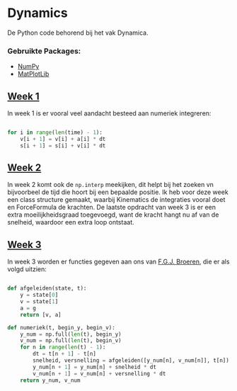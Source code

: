 # Dynamics
De Python code behorend bij het vak Dynamica. 

### Gebruikte Packages:
- [NumPy](https://numpy.org/)
- [MatPlotLib](https://matplotlib.org/stable/index.html)

## [Week 1](https://github.com/AlexRemstedt/dynamics/tree/master/week%201)
In week 1 is er vooral veel aandacht besteed aan numeriek integreren:

```python

for i in range(len(time) - 1):
    v[i + 1] = v[i] + a[i] * dt
    s[i + 1] = s[i] + v[i] * dt
```

## [Week 2](https://github.com/AlexRemstedt/dynamics/tree/master/week%202)
In week 2 komt ook de `np.interp` meekijken, dit helpt bij het zoeken vn bijvoorbeel de tijd die hoort bij een bepaalde positie. Ik heb voor deze week een class structure gemaakt, waarbij Kinematics de integraties vooral doet en ForceFormula de krachten. De laatste opdracht van week 3 is er een extra moeilijkheidsgraad toegevoegd, want de kracht hangt nu af van de snelheid, waardoor een extra loop ontstaat.

## [Week 3](https://github.com/AlexRemstedt/dynamics/tree/master/week%203)
In week 3 worden er functies gegeven aan ons van [F.G.J. Broeren](https://www.tudelft.nl/en/3me/about/departments/precision-and-microsystems-engineering-pme/people/junior-research-staff/broeren-freek/), die er als volgd uitzien:
```python

def afgeleiden(state, t):
    y = state[0]
    v = state[1]
    a = g
    return [v, a]
```

```python
def numeriek(t, begin_y, begin_v):
    y_num = np.full(len(t), begin_y)
    v_num = np.full(len(t), begin_v)
    for n in range(len(t) - 1):
        dt = t[n + 1] - t[n]
        snelheid, versnelling = afgeleiden([y_num[n], v_num[n]], t[n])
        y_num[n + 1] = y_num[n] + snelheid * dt
        v_num[n + 1] = v_num[n] + versnelling * dt
    return y_num, v_num

```
